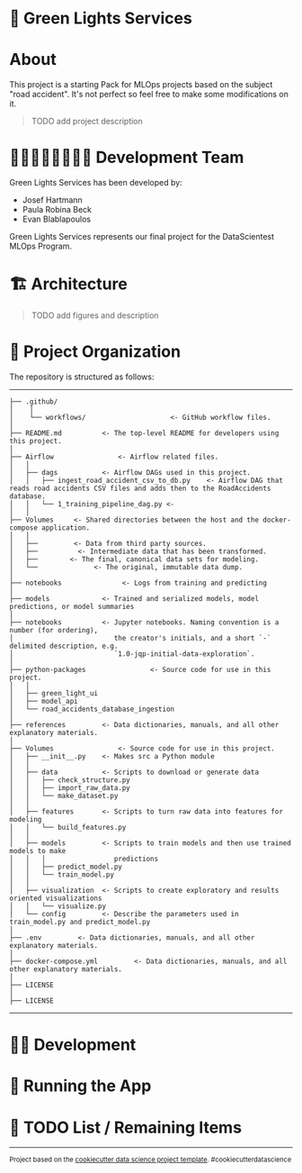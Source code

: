 🚦 Green Lights Services
==============================
# About

This project is a starting Pack for MLOps projects based on the subject "road accident". It's not perfect so feel free to make some modifications on it.

> TODO add project description

# 👨🏼‍💻👩‍💻👨🏻‍💻 Development Team

Green Lights Services has been developed by:
- Josef Hartmann
- Paula Robina Beck
- Evan Blablapoulos

Green Lights Services represents our final project for the DataScientest MLOps Program.

# 🏗️ Architecture

> TODO add figures and description


# 📂 Project Organization
The repository is structured as follows:

------------
    ├── .github/
    │    │
    │    └── workflows/                     <- GitHub workflow files.
    │
    ├── README.md          <- The top-level README for developers using this project.
    │
    ├── Airflow                <- Airflow related files.
    │   │
    │   ├── dags           <- Airflow DAGs used in this project.
    │   │   ├── ingest_road_accident_csv_to_db.py    <- Airflow DAG that reads road accidents CSV files and adds then to the RoadAccidents database.
    │   │   └── 1_training_pipeline_dag.py <-
    │   │
    ├── Volumes     <- Shared directories between the host and the docker-compose application.
    │   │
    │   ├──         <- Data from third party sources.
    │   ├──          <- Intermediate data that has been transformed.
    │   ├──        <- The final, canonical data sets for modeling.
    │   └──              <- The original, immutable data dump.
    │
    ├── notebooks               <- Logs from training and predicting
    │
    ├── models             <- Trained and serialized models, model predictions, or model summaries
    │
    ├── notebooks          <- Jupyter notebooks. Naming convention is a number (for ordering),
    │                         the creator's initials, and a short `-` delimited description, e.g.
    │                         `1.0-jqp-initial-data-exploration`.
    │
    ├── python-packages                <- Source code for use in this project.
    │   │
    │   ├── green_light_ui    
    │   ├── model_api 
    │   └── road_accidents_database_ingestion
    │
    ├── references         <- Data dictionaries, manuals, and all other explanatory materials.
    │
    ├── Volumes                <- Source code for use in this project.
    │   ├── __init__.py    <- Makes src a Python module
    │   │
    │   ├── data           <- Scripts to download or generate data
    │   │   ├── check_structure.py    
    │   │   ├── import_raw_data.py 
    │   │   └── make_dataset.py
    │   │
    │   ├── features       <- Scripts to turn raw data into features for modeling
    │   │   └── build_features.py
    │   │
    │   ├── models         <- Scripts to train models and then use trained models to make
    │   │   │                 predictions
    │   │   ├── predict_model.py
    │   │   └── train_model.py
    │   │
    │   ├── visualization  <- Scripts to create exploratory and results oriented visualizations
    │   │   └── visualize.py
    │   └── config         <- Describe the parameters used in train_model.py and predict_model.py
    │
    ├── .env         <- Data dictionaries, manuals, and all other explanatory materials.
    │
    ├── docker-compose.yml         <- Data dictionaries, manuals, and all other explanatory materials.
    │
    ├── LICENSE
    │
    ├── LICENSE

---------

# 👩‍💻 Development

# 👟 Running the App

# 📝 TODO List / Remaining Items



------------------------

<p><small>Project based on the <a target="_blank" href="https://drivendata.github.io/cookiecutter-data-science/">cookiecutter data science project template</a>. #cookiecutterdatascience</small></p>
